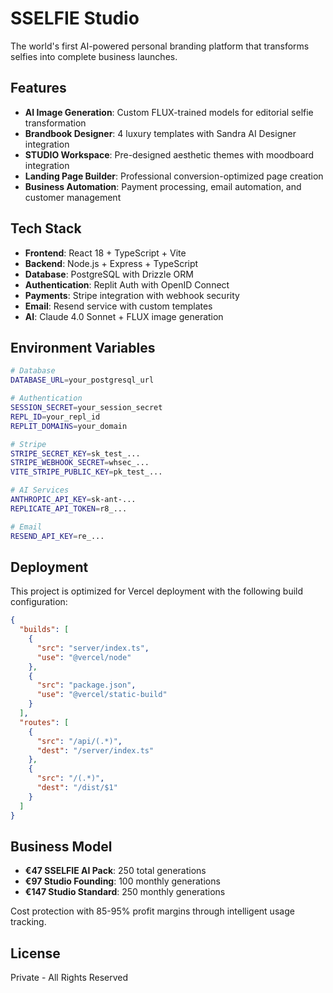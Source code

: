 # SSELFIE Studio

The world's first AI-powered personal branding platform that transforms selfies into complete business launches.

## Features

- **AI Image Generation**: Custom FLUX-trained models for editorial selfie transformation
- **Brandbook Designer**: 4 luxury templates with Sandra AI Designer integration
- **STUDIO Workspace**: Pre-designed aesthetic themes with moodboard integration
- **Landing Page Builder**: Professional conversion-optimized page creation
- **Business Automation**: Payment processing, email automation, and customer management

## Tech Stack

- **Frontend**: React 18 + TypeScript + Vite
- **Backend**: Node.js + Express + TypeScript
- **Database**: PostgreSQL with Drizzle ORM
- **Authentication**: Replit Auth with OpenID Connect
- **Payments**: Stripe integration with webhook security
- **Email**: Resend service with custom templates
- **AI**: Claude 4.0 Sonnet + FLUX image generation

## Environment Variables

```bash
# Database
DATABASE_URL=your_postgresql_url

# Authentication
SESSION_SECRET=your_session_secret
REPL_ID=your_repl_id
REPLIT_DOMAINS=your_domain

# Stripe
STRIPE_SECRET_KEY=sk_test_...
STRIPE_WEBHOOK_SECRET=whsec_...
VITE_STRIPE_PUBLIC_KEY=pk_test_...

# AI Services
ANTHROPIC_API_KEY=sk-ant-...
REPLICATE_API_TOKEN=r8_...

# Email
RESEND_API_KEY=re_...
```

## Deployment

This project is optimized for Vercel deployment with the following build configuration:

```json
{
  "builds": [
    {
      "src": "server/index.ts",
      "use": "@vercel/node"
    },
    {
      "src": "package.json",
      "use": "@vercel/static-build"
    }
  ],
  "routes": [
    {
      "src": "/api/(.*)",
      "dest": "/server/index.ts"
    },
    {
      "src": "/(.*)",
      "dest": "/dist/$1"
    }
  ]
}
```

## Business Model

- **€47 SSELFIE AI Pack**: 250 total generations
- **€97 Studio Founding**: 100 monthly generations
- **€147 Studio Standard**: 250 monthly generations

Cost protection with 85-95% profit margins through intelligent usage tracking.

## License

Private - All Rights Reserved